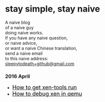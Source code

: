 
# stay simple, stay naive

A naive blog  
of a naive guy  
doing naive works.  
If you have any naive question,  
or naive advice,  
or want a naive Chinese translation,  
send a naive email  
to this naive address:  
sleepytodeath+github@gmail.com  

### 2016 April
- [<font color="black" size="4">How to get xen-tools run</font>](articles/2016-april-xen-tool.html)
- [<font color="black" size="4">How to debug xen in qemu</font>](articles/2016-april-xen-qemu.html)
